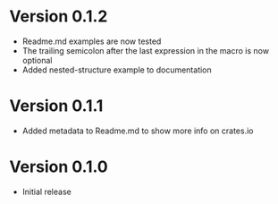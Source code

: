 # Version 0.1.2

* Readme.md examples are now tested
* The trailing semicolon after the last expression in the macro is now optional
* Added nested-structure example to documentation

# Version 0.1.1

* Added metadata to Readme.md to show more info on crates.io

# Version 0.1.0

* Initial release
